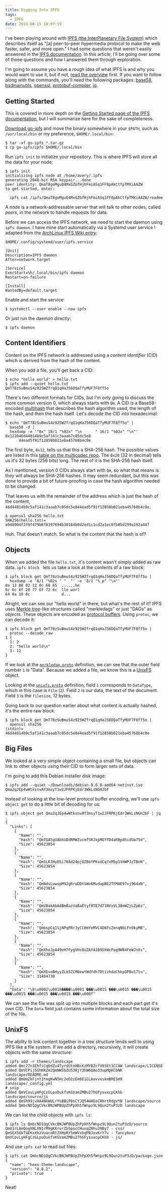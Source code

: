 ```yaml
---
title: Digging Into IPFS
tags:
  - IPFS
date: 2019-08-15 18:07:19
---
```



I've been playing around with [IPFS (the InterPlanetary File System)][ipfs]
which describes itself as "[a] peer-to-peer hypermedia protocol to make the
web faster, safer, and more open." I had some questions that weren't easily
answered in the [IPFS documentation][ipfsdocs]. In this article, I'll be going
over some of those questions and how I answered them through exploration.

[ipfs]: https://ipfs.io/ "IPFS is the Distributed Web"
[ipfsdocs]: https://docs.ipfs.io/ "IPFS Documentation"

<!-- more -->

I'm going to assume you have a rough idea of what IPFS is and why you would
want to use it, but if not, [read the overview][overview] first. If you want
to follow along with the commands, you'll need the following packages:
[base58], [bsdmainutils], [openssl], [protobuf-compiler], [jq].

[overview]: https://docs.ipfs.io/introduction/overview/ "What is IPFS? – IPFS Documentation"
[base58]: https://packages.debian.org/stable/base58 "Debian -- Details of package base58 in buster"
[bsdmainutils]: https://packages.debian.org/stable/bsdmainutils "Debian -- Details of package bsdmainutils in buster"
[openssl]: https://packages.debian.org/stable/openssl "Debian -- Details of package openssl in buster"
[protobuf-compiler]: https://packages.debian.org/buster/protobuf-compiler "Debian -- Details of package protobuf-compiler in buster"
[jq]: https://packages.debian.org/buster/jq "Debian -- Details of package jq in buster"



## Getting Started

This is covered in more depth on the [Getting Started page of the IPFS
documentation][gettingstarted], but I will summarize here for the sake of
completeness.

[gettingstarted]: https://docs.ipfs.io/introduction/usage/ "Getting Started – IPFS Documentation"

[Download go-ipfs][goipfs] and move the binary somewhere in your `$PATH`, such
as `/usr/local/bin` or my preference, `$HOME/.local/bin`:

[goipfs]: https://dist.ipfs.io/#go-ipfs "IPFS Distributions"

```
$ tar -xf go-ipfs_*.tar.gz
$ cp go-ipfs/ipfs $HOME/.local/bin
```

Run `ipfs init` to initialize your repository. This is where IPFS will store
all the data for your node:

```
$ ipfs init
initializing ipfs node at /home/avery/.ipfs
generating 2048-bit RSA keypair...done
peer identity: QmaT8goMguQ4MxGZGfHjhFmiASq1FF8pAkCtfpTMXiAAZW
to get started, enter:

  ipfs cat /ipfs/QmaT8goMguQ4MxGZGfHjhFmiASq1FF8pAkCtfpTMXiAAZW/readme
```

A <dfn>node</dfn> is a network-addressable server that will talk to other
nodes, called <dfn>peers</dfn>, in the network to handle requests for data.

Before we can access the IPFS network, we need to start the daemon using `ipfs
daemon`. I have mine start automatically via a Systemd user service I adapted
from the [ArchLinux IPFS Wiki entry][archipfs]:

`$HOME/.config/systemd/user/ipfs.service`
```
[Unit]
Description=IPFS daemon
After=network.target

[Service]
ExecStart=%h/.local/bin/ipfs daemon
Restart=on-failure

[Install]
WantedBy=default.target
```

Enable and start the service:

```
$ systemctl --user enable --now ipfs
```

Or just run the daemon directly:

```
$ ipfs daemon
```

[archipfs]: https://wiki.archlinux.org/index.php/IPFS#Using_a_service_to_start_the_daemon "IPFS - ArchWiki"


## Content Identifiers

Content on the IPFS network is addressed using a <dfn>content identifier</dfn>
(CID) which is derived from the hash of the content.

When you add a file, you'll get back a CID:

```
$ echo "hello world" > hello.txt
$ ipfs add --quiet hello.txt
QmT78zSuBmuS4z925WZfrqQ1qHaJ56DQaTfyMUF7F8ff5o
```

There's two different formats for CIDs, but I'm only going to discuss the more
common version 0, which always starts with `Qm`. A CID is a Base58-encoded
[multihash][multihash] that describes the hash algorithm used, the length of
the hash, and then the hash itself. Let's decode the CID into hexadecimal:

[multihash]: https://github.com/multiformats/multihash "multiformats/multihash: Self describing hashes - for future proofing"

```
$ echo "QmT78zSuBmuS4z925WZfrqQ1qHaJ56DQaTfyMUF7F8ff5o" |
  base58 -d |
  hexdump -e '"0x" 18/1 "%02x" "\n      " 16/1 "%02x" "\n"'
0x122046d44814b9c5af141c3aaab7c05dc5e8
      44ead5f91f12858b021eba45768b4c0e
```

The first byte, `0x12`, tells us that this a SHA-256 hash. The possible values
are listed in this [table on the multicodec repo][table]. The `0x20` (32 in
decimal) tells us it's 32 bytes (256 bits) long. The rest of it is the SHA-256
hash itself.

[table]: https://github.com/multiformats/multicodec/blob/master/table.csv "multicodec/table.csv at master · multiformats/multicodec"

As I mentioned, version 0 CIDs always start with `Qm`, so what that means is
they will always be SHA-256 hashes. It may seem redundant, but this was done
to provide a bit of future-proofing in case the hash algorithm needed to be
changed.

That leaves us with the remainder of the address which is just the hash of the
content, `46d44814b9c5af141c3aaab7c05dc5e844ead5f91f12858b021eba45768b4c0e`.

```
$ openssl sha256 hello.txt
SHA256(hello.txt)= a948904f2f0f479b8f8197694b30184b0d2ed1c1cd2a1ec0fb85d299a192a447
```

Huh. That doesn't match. So what is the content that the hash is of?


## Objects

When we added the file `hello.txt`, it's content wasn't simply added as raw
data. `ipfs block ` lets us take a look at the contents of a raw block:

```
$ ipfs block get QmT78zSuBmuS4z925WZfrqQ1qHaJ56DQaTfyMUF7F8ff5o |
  hexdump -e '8/1 "%02x " "  "' -e '8/1 "%_p" "\n"'
0a 12 08 02 12 0c 68 65  ......he
6c 6c 6f 20 77 6f 72 6c  llo worl
64 0a 18 0c              d...
```

Alright, we can see our "hello world" in there, but what's the rest of it?
IPFS uses [Merkle tree][merkle]-like structures called "merkledags" or just
"DAGs" as <dfn>objects</dfn>. These objects are encoded as [protocol
buffers][protobuf]. Using `protoc`, we can decode it:

[merkle]: https://en.wikipedia.org/wiki/Merkle_tree "Merkle tree - Wikipedia"
[protobuf]: https://developers.google.com/protocol-buffers/ "Protocol Buffers  |  Google Developers"

```
$ ipfs block get QmT78zSuBmuS4z925WZfrqQ1qHaJ56DQaTfyMUF7F8ff5o |
  protoc --decode_raw
1 {
  1: 2
  2: "hello world\n"
  3: 12
}
```

If we look at the [`merkledag.proto`][merkledagproto] definition, we can see
that the outer field number `1` is "Data". Because we added a file, we know
this is a [UnixFS][unixfs] object.

[merkledagproto]: https://github.com/ipfs/go-merkledag/blob/a56cbf989dec0b9b752a47ba4e11463bdb83a821/pb/merkledag.proto "go-merkledag/merkledag.proto at a56cbf989dec0b9b752a47ba4e11463bdb83a821 · ipfs/go-merkledag"
[unixfs]: https://docs.ipfs.io/guides/concepts/unixfs/ "UnixFS – IPFS Documentation"

Looking at the [`unixfs.proto`][merkledagproto] definition, field `1`
corresponds to `DataType`, which in this case is `File` (`2`). Field `2` is
our data, the text of the document. Field `3` is the `filesize`, 12 bytes.

[unixfsproto]: https://github.com/ipfs/go-unixfs/blob/1000cfd8959cc21b553b44c8e41abc8d21a9ee08/pb/unixfs.proto "go-unixfs/unixfs.proto at 1000cfd8959cc21b553b44c8e41abc8d21a9ee08 · ipfs/go-unixfs"

Going back to our question earlier about what content is actually hashed, it's
the entire raw block.

```
$ ipfs block get QmT78zSuBmuS4z925WZfrqQ1qHaJ56DQaTfyMUF7F8ff5o | 
  openssl sha256     
(stdin)= 46d44814b9c5af141c3aaab7c05dc5e844ead5f91f12858b021eba45768b4c0e
```

## Big Files

We looked at a very simple object containing a small file, but objects can
link to other objects using their CID to form larger sets of data.

I'm going to add this Debian installer disk image: 

```
$ ipfs add --quiet ~/Downloads/debian-9.6.0-amd64-netinst.iso
Qma2qJEp4wWtksnvAY3msyT1w2JFRPKjEdr3WkLsNGHJbF
```

Instead of looking at the low-level protocol buffer encoding, we'll use `ipfs object get` to do a little bit of decoding for us:

```
$ ipfs object get Qma2qJEp4wWtksnvAY3msyT1w2JFRPKjEdr3WkLsNGHJbF | jq .
{
  "Links": [
    {
      "Name": "",
      "Hash": "QmTGA5qUAbkUDdRMWZucmfSRJxpMGYfD4aR8pdhidUa75d",
      "Size": 45623854
    },
    {
      "Name": "",
      "Hash": "QmSLK3HyD5i78Ad24pjDZBoYPKvXCq7xM5p1VmWPJzTBnN",
      "Size": 45623854
    },
    {
      "Name": "",
      "Hash": "QmNdvLwwspM92gRroDDtSWo6MudapBE2TFMAE97xj964aN",
      "Size": 45623854
    },
    {
      "Name": "",
      "Hash": "QmV8akAbA4Bm8azUaBaEtyf9TE7d71NVxVL38mWZjLZpKs",
      "Size": 45623854
    },
    {
      "Name": "",
      "Hash": "QmbspCq1SjNPqPRr3yCCHmYeMVC4D6FsZenqNbLFn9kyMB",
      "Size": 45623854
    },
    {
      "Name": "",
      "Hash": "QmXhoJpA49eH7FygVHs8uZAYA1B95hWcPag9W84FeWJnXs",
      "Size": 45623854
    },
    {
      "Name": "",
      "Hash": "QmXEveBHyyZLb5ZCM8ewYWdYdh7DtizhdaChkpQPBu17tu",
      "Size": 31464730
    }
  ],
  "Data": "\b\u0002\u0018����\u0001 ���\u0015 ���\u0015 ���\u0015 ���\u0015 ���\u0015 ���\u0015 ���\u000f"
```

We can see the file was split up into multiple blocks and each part get it's
own CID. The `Data` field just contains some information about the total size
of the file.


## UnixFS

The ability to link content together in a tree structure lends well to using
IPFS like a file system. If we add a directory, recursively, it will create
objects with the same structure:

```
$ ipfs add -r themes/landscape
added Qmc27n1EhfiCq6dZu4TyrdUtoHBcKzMYBZcfV8SEt1CCAW landscape/LICENSE
added QmVCPij5GhKKZm2QmNWSbZU53RjY3hW6QAo33upMpKCbNK landscape/README.md
added QmUmZkFjnt3tmgKwN5Hc2eD2zEm6E1CLAavveskmBRESH9 landscape/_config.yml
# snip
added QmVCovLyHFgCzGLpoDukfsKGVamZMBu27hGFysuxcpCKhb landscape/source/js
added QmSh99jvHA4NkWULrYsBBiP8sCYJQ54H4EoCRHrtRdgVYB landscape/source
added QmbcND1QgCVkcBNJWPBUpZhPpXh5fWnpz9L9Qun2tuP3zD landscape
```

We can list the child objects with `ipfs ls`:

```
$ ipfs ls QmbcND1QgCVkcBNJWPBUpZhPpXh5fWnpz9L9Qun2tuP3zD/source
QmU1rLAeQogXNLXN1rM9gKKrvrZbSpocCHuxqZNhu39By7 - css/
QmSEX5GkTGEKxXbzVuacoRtZXHpRY5mWVxbqPBJovKrY7v - fancybox/
QmVCovLyHFgCzGLpoDukfsKGVamZMBu27hGFysuxcpCKhb - js/
```

And use `ipfs cat` to read out files:

```
$ ipfs cat QmbcND1QgCVkcBNJWPBUpZhPpXh5fWnpz9L9Qun2tuP3zD/package.json
{
  "name": "hexo-theme-landscape",
  "version": "0.0.2",
  "private": true
}
```

Neat!
